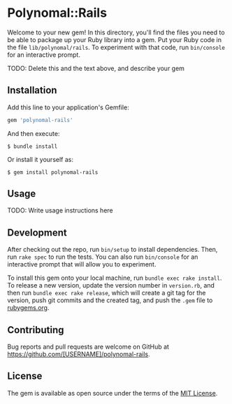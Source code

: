 # Polynomal::Rails

Welcome to your new gem! In this directory, you'll find the files you need to be able to package up your Ruby library into a gem. Put your Ruby code in the file `lib/polynomal/rails`. To experiment with that code, run `bin/console` for an interactive prompt.

TODO: Delete this and the text above, and describe your gem

## Installation

Add this line to your application's Gemfile:

```ruby
gem 'polynomal-rails'
```

And then execute:

    $ bundle install

Or install it yourself as:

    $ gem install polynomal-rails

## Usage

TODO: Write usage instructions here

## Development

After checking out the repo, run `bin/setup` to install dependencies. Then, run `rake spec` to run the tests. You can also run `bin/console` for an interactive prompt that will allow you to experiment.

To install this gem onto your local machine, run `bundle exec rake install`. To release a new version, update the version number in `version.rb`, and then run `bundle exec rake release`, which will create a git tag for the version, push git commits and the created tag, and push the `.gem` file to [rubygems.org](https://rubygems.org).

## Contributing

Bug reports and pull requests are welcome on GitHub at https://github.com/[USERNAME]/polynomal-rails.

## License

The gem is available as open source under the terms of the [MIT License](https://opensource.org/licenses/MIT).
